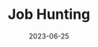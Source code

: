 ---
layout: resources-collection
title: Job Hunting
sub-header: Next Steps
intro: "Looking for your next role can be quite a challenge, but hopefully these job aggregators and compensation references can help make the process a little easier."
tile-image: job-portals.png
tile-image-alt: A watercolor style image of a series of briefcases with a magnifying glass over top
text-color: "#000000"
featured: false
resources: [linkedin-jobs,builtin,a16z-jobs,wellfound,authentic-jobs,weloveproduct,coroflot-jobs,remotive,design-gold-hiring-episode,levels-fyi,designx-salary,h1bsalary]
date: 2023-06-25
published: true
---